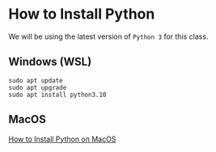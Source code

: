 # How to Install Python

We will be using the latest version of `Python 3` for this class.

## Windows (WSL)

```
sudo apt update
sudo apt upgrade
sudo apt install python3.10
```

## MacOS

[How to Install Python on MacOS](https://www.freecodecamp.org/news/python-version-on-mac-update/)

